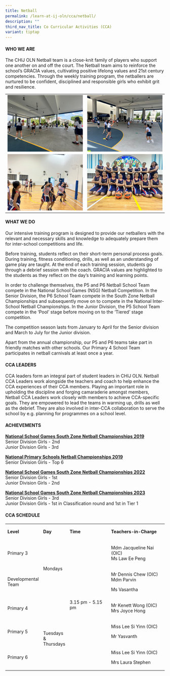 ```yaml
---
title: Netball
permalink: /learn-at-ij-oln/cca/netball/
description: ""
third_nav_title: Co Curricular Activities (CCA)
variant: tiptap
---
```

<h4>WHO WE ARE</h4>
<p>The CHIJ OLN Netball team is a close-knit family of players who support
one another on and off the court. The Netball team aims to reinforce the
school’s GRACIA values, cultivating positive lifelong values and 21st century
competencies. Through the weekly training program, the netballers are nurtured
to be confident, disciplined and responsible girls who exhibit grit and
resilience.&nbsp;&nbsp;</p>
<table style="minWidth: 50px">
<colgroup>
<col>
<col>
</colgroup>
<tbody>
<tr>
<td rowspan="1" colspan="1">
<div class="isomer-image-wrapper">
<img style="width: 100%" height="auto" width="100%" alt="" src="/images/CCAPics/Netball1w.jpg">
</div>
</td>
<td rowspan="1" colspan="1">
<div class="isomer-image-wrapper">
<img style="width: 100%" height="auto" width="100%" alt="" src="/images/CCAPics/Netball2w.jpg">
</div>
</td>
</tr>
<tr>
<td rowspan="1" colspan="1">
<div class="isomer-image-wrapper">
<img style="width: 100%" height="auto" width="100%" alt="" src="/images/CCAPics/Netball3w.jpg">
</div>
</td>
<td rowspan="1" colspan="1">
<div class="isomer-image-wrapper">
<img style="width: 100%" height="auto" width="100%" alt="" src="/images/CCAPics/Netball4w.jpg">
</div>
</td>
</tr>
</tbody>
</table>
<h4>WHAT WE DO</h4>
<p>Our intensive training program is designed to provide our netballers with
the relevant and necessary skills and knowledge to adequately prepare them
for inter-school competitions and life.</p>
<p>Before training, students reflect on their short-term personal process
goals. During training, fitness conditioning, drills, as well as an understanding
of game play are taught. At the end of each training session, students
go through a debrief session with the coach. GRACIA values are highlighted
to the students as they reflect on the day’s training and learning points.</p>
<p>In order to challenge themselves, the P5 and P6 Netball School Team compete
in the National School Games (NSG) Netball Competition. In the Senior Division,
the P6 School Team compete in the South Zone Netball Championships and
subsequently move on to compete in the National Inter-School Netball Championships.
In the Junior Division, the P5 School Team compete in the ‘Pool’ stage
before moving on to the ‘Tiered’ stage competition.</p>
<p>The competition season lasts from January to April for the Senior division
and March to July for the Junior division.</p>
<p>Apart from the annual championship, our P5 and P6 teams take part in friendly
matches with other schools. Our Primary 4 School Team participates in netball
carnivals at least once a year.</p>
<h4>CCA LEADERS</h4>
<p>CCA leaders form an integral part of student leaders in CHIJ OLN. Netball
CCA Leaders work alongside the teachers and coach to help enhance the CCA
experiences of their CCA members. Playing an important role in upholding
the discipline and forging camaraderie amongst members, Netball CCA Leaders
work closely with members to achieve CCA-specific goals. They are empowered
to lead the teams in warming up, drills as well as the debrief. They are
also involved in inter-CCA collaboration to serve the school by e.g. planning
for programmes on a school level.</p>
<h4>ACHIEVEMENTS</h4>
<p><strong><u>National School Games South Zone Netball Championships 2019</u></strong>
<br>Senior Division Girls - 2nd
<br>Junior Division Girls - 3rd</p>
<p><strong><u>National Primary Schools Netball Championships 2019</u></strong>
<br>Senior Division Girls - Top 6</p>
<p><strong><u>National School Games South Zone Netball Championships 2022</u></strong>
<br>Senior Division Girls - 1st
<br>Junior Division Girls - 2nd</p>
<p><strong><u>National School Games South Zone Netball Championships 2023</u></strong>
<br>Senior Division Girls - 3rd
<br>Junior Division Girls - 1st in Classification round and 1st in Tier 1</p>
<h4>CCA SCHEDULE</h4>
<table style="minWidth: 100px">
<colgroup>
<col>
<col>
<col>
<col>
</colgroup>
<tbody>
<tr>
<td rowspan="1" colspan="1">
<p><strong>Level</strong>
</p>
</td>
<td rowspan="1" colspan="1">
<p><strong>Day</strong>
</p>
</td>
<td rowspan="1" colspan="1">
<p><strong>Time</strong>
</p>
</td>
<td rowspan="1" colspan="1">
<p><strong>Teachers-in-Charge</strong>
</p>
</td>
</tr>
<tr>
<td rowspan="1" colspan="1">
<p>Primary 3</p>
</td>
<td rowspan="2" colspan="1">
<p>Mondays</p>
</td>
<td rowspan="5" colspan="1">
<p>3.15 pm - 5.15 pm</p>
</td>
<td rowspan="1" colspan="1">
<p>Mdm Jacqueline Nai (OIC)
<br>Ms Law Ee Peng</p>
</td>
</tr>
<tr>
<td rowspan="1" colspan="1">
<p>Developmental
<br>Team</p>
</td>
<td rowspan="1" colspan="1">
<p>Mr Dennis Chew (OIC)
<br>Mdm Parvin</p>
<p>Ms Vasantha</p>
</td>
</tr>
<tr>
<td rowspan="1" colspan="1">
<p>Primary 4</p>
</td>
<td rowspan="3" colspan="1">
<p>&nbsp;</p>
<p>Tuesdays
<br>&amp;
<br>Thursdays</p>
</td>
<td rowspan="1" colspan="1">
<p>Mr Kenett Wong (OIC)
<br>Mrs Joyce Hong</p>
</td>
</tr>
<tr>
<td rowspan="1" colspan="1">
<p>Primary 5</p>
</td>
<td rowspan="1" colspan="1">
<p>Miss Lee Si Yinn (OIC)</p>
<p>Mr Yasvanth
<br>
</p>
</td>
</tr>
<tr>
<td rowspan="1" colspan="1">
<p>Primary 6</p>
</td>
<td rowspan="1" colspan="1">
<p>Miss Lee Si Yinn (OIC)</p>
<p>Mrs Laura Stephen</p>
</td>
</tr>
</tbody>
</table>
<p></p>